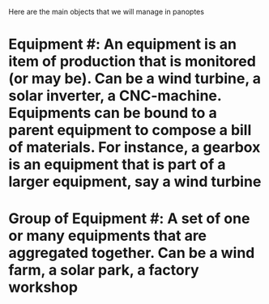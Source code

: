 Here are the main objects that we will manage in panoptes
# Equipment #: An equipment is an item of production that is monitored (or may be). Can be a wind turbine, a solar inverter, a CNC-machine. Equipments can be bound to a parent equipment to compose a bill of materials. For instance, a gearbox is an equipment that is part of a larger equipment, say a wind turbine
# Group of Equipment #: A set of one or many equipments that are aggregated together. Can be a wind farm, a solar park, a factory workshop
